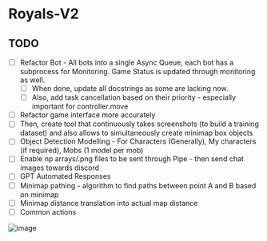# Royals-V2

## TODO
- [ ] Refactor Bot - All bots into a single Async Queue, each bot has a subprocess for Monitoring. Game Status is updated through monitoring as well.
  - [ ] When done, update all docstrings as some are lacking now.
  - [ ] Also, add task cancellation based on their priority - especially important for controller.move
- [ ] Refactor game interface more accurately
- [ ] Then, create tool that continuously takes screenshots (to build a training dataset) and also allows to simultaneously create minimap box objects
- [ ] Object Detection Modelling - For Characters (Generally), My characters (if required), Mobs (1 model per mob)
- [ ] Enable np arrays/.png files to be sent through Pipe - then send chat images towards discord
- [ ] GPT Automated Responses
- [ ] Minimap pathing - algorithm to find paths between point A and B based on minimap
- [ ] Minimap distance translation into actual map distance
- [ ] Common actions

![image](https://github.com/FlawlessNa/Royals-V2/assets/106719178/c2620077-d36e-4a8d-b39b-f200a196cd2e)

